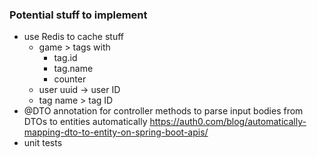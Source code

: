 ### Potential stuff to implement
* use Redis to cache stuff
  * game > tags with
    * tag.id
    * tag.name
    * counter
  * user uuid -> user ID
  * tag name > tag ID
* @DTO annotation for controller methods to parse input bodies from DTOs to entities automatically
    https://auth0.com/blog/automatically-mapping-dto-to-entity-on-spring-boot-apis/
* unit tests
